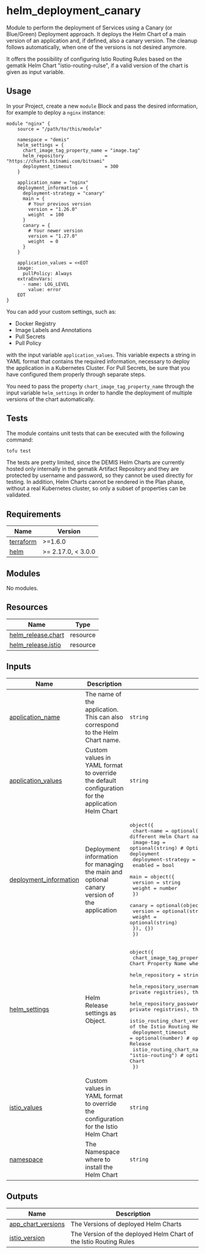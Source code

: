 # helm_deployment_canary

Module to perform the deployment of Services using a Canary (or Blue/Green) Deployment approach. It deploys the Helm Chart of a main version of an application and, if defined, also a canary version. The cleanup follows automatically, when one of the versions is not desired anymore.

It offers the possibility of configuring Istio Routing Rules based on the gematik Helm Chart "istio-routing-rulse", if a valid version of the chart is given as input variable.

## Usage

In your Project, create a new `module` Block and pass the desired information, for example to deploy a `nginx` instance:

```hcl
module "nginx" {
    source = "/path/to/this/module"

    namespace = "demis"
    helm_settings = {
      chart_image_tag_property_name = "image.tag"
      helm_repository               = "https://charts.bitnami.com/bitnami"
      deployment_timeout            = 300
    }

    application_name = "nginx"
    deployment_information = {
      deployment-strategy = "canary"
      main = {
        # Your previous version
        version = "1.26.0"
        weight  = 100
      }
      canary = {
        # Your newer version
        version = "1.27.0"
        weight  = 0
      }
    }

    application_values = <<EOT
    image:
      pullPolicy: Always
    extraEnvVars:
      - name: LOG_LEVEL
        value: error
    EOT
}
```

You can add your custom settings, such as:

- Docker Registry
- Image Labels and Annotations
- Pull Secrets
- Pull Policy

with the input variable `application_values`. This variable expects a string in YAML format that contains the required information, necessary to deploy the application in a Kubernetes Cluster. For Pull Secrets, be sure that you have configured them properly through separate steps.

You need to pass the property `chart_image_tag_property_name` through the input variable `helm_settings` in order to handle the deployment of multiple versions of the chart automatically.

## Tests

The module contains unit tests that can be executed with the following command: 

```sh
tofu test
```

The tests are pretty limited, since the DEMIS Helm Charts are currently hosted only internally in the gematik Artifact Repository and they are protected by username and password, so they cannot be used directly for testing. In addition, Helm Charts cannot be rendered in the Plan phase, without a real Kubernetes cluster, so only a subset of properties can be validated.

<!-- BEGIN_TF_DOCS -->
## Requirements

| Name | Version |
|------|---------|
| <a name="requirement_terraform"></a> [terraform](#requirement\_terraform) | >=1.6.0 |
| <a name="requirement_helm"></a> [helm](#requirement\_helm) |  >= 2.17.0, < 3.0.0 |

## Modules

No modules.

## Resources

| Name | Type |
|------|------|
| [helm_release.chart](https://registry.terraform.io/providers/hashicorp/helm/latest/docs/resources/release) | resource |
| [helm_release.istio](https://registry.terraform.io/providers/hashicorp/helm/latest/docs/resources/release) | resource |

## Inputs

| Name | Description | Type | Default | Required |
|------|-------------|------|---------|:--------:|
| <a name="input_application_name"></a> [application\_name](#input\_application\_name) | The name of the application. This can also correspond to the Helm Chart name. | `string` | n/a | yes |
| <a name="input_application_values"></a> [application\_values](#input\_application\_values) | Custom values in YAML format to override the default configuration for the application Helm Chart | `string` | `""` | no |
| <a name="input_deployment_information"></a> [deployment\_information](#input\_deployment\_information) | Deployment information for managing the main and optional canary version of the application | <pre>object({<br/>    chart-name          = optional(string) # Optional, uses a different Helm Chart name than the application name<br/>    image-tag           = optional(string) # Optional, uses a different image tag for the deployment<br/>    deployment-strategy = string<br/>    enabled             = bool<br/>    main = object({<br/>      version = string<br/>      weight  = number<br/>    })<br/>    canary = optional(object({<br/>      version = optional(string)<br/>      weight  = optional(string)<br/>    }), {})<br/>  })</pre> | n/a | yes |
| <a name="input_helm_settings"></a> [helm\_settings](#input\_helm\_settings) | Helm Release settings as Object. | <pre>object({<br/>    chart_image_tag_property_name = string                            # the Helm Chart Property Name where the Image Tag is set (e.g. "image.tag")<br/>    helm_repository               = string                            # the Helm Repository URL<br/>    helm_repository_username      = optional(string)                  # optional (required for private registries), the Helm Repository Username<br/>    helm_repository_password      = optional(string)                  # optional (required for private registries), the Helm Repository Password<br/>    istio_routing_chart_version   = optional(string)                  # optional, the Version of the Istio Routing Helm Chart to be installed<br/>    deployment_timeout            = optional(number)                  # optional, the Timeout for creating Helm Release<br/>    istio_routing_chart_name      = optional(string, "istio-routing") # optional, the name of the Istio Routing Helm Chart<br/>  })</pre> | n/a | yes |
| <a name="input_istio_values"></a> [istio\_values](#input\_istio\_values) | Custom values in YAML format to override the configuration for the Istio Helm Chart | `string` | `""` | no |
| <a name="input_namespace"></a> [namespace](#input\_namespace) | The Namespace where to install the Helm Chart | `string` | n/a | yes |

## Outputs

| Name | Description |
|------|-------------|
| <a name="output_app_chart_versions"></a> [app\_chart\_versions](#output\_app\_chart\_versions) | The Versions of deployed Helm Charts |
| <a name="output_istio_version"></a> [istio\_version](#output\_istio\_version) | The Version of the deployed Helm Chart of the Istio Routing Rules |
<!-- END_TF_DOCS -->